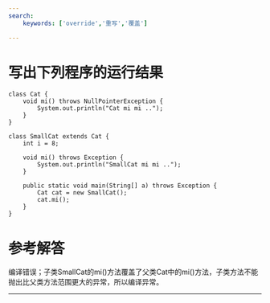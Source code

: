```yaml
---
search:
    keywords: ['override','重写','覆盖']

---
```



# 写出下列程序的运行结果

```
class Cat {
    void mi() throws NullPointerException {
        System.out.println("Cat mi mi ..");
    }
}

class SmallCat extends Cat {
    int i = 8;

    void mi() throws Exception {
        System.out.println("SmallCat mi mi ..");
    }

    public static void main(String[] a) throws Exception {
        Cat cat = new SmallCat();
        cat.mi();
    }
}
```

# 参考解答

编译错误；子类SmallCat的mi\(\)方法覆盖了父类Cat中的mi\(\)方法，子类方法不能抛出比父类方法范围更大的异常，所以编译异常。

---

